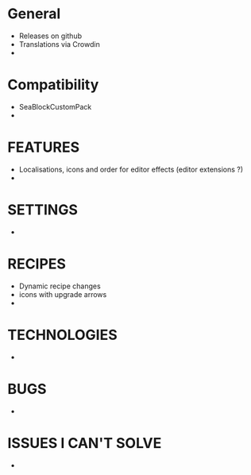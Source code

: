 # General
* Releases on github
* Translations via Crowdin
*

# Compatibility
* SeaBlockCustomPack
*


# FEATURES
* Localisations, icons and order for editor effects (editor extensions ?)
*


# SETTINGS
*


# RECIPES
* Dynamic recipe changes
* icons with upgrade arrows
*


# TECHNOLOGIES
*


# BUGS
*


# ISSUES I CAN'T SOLVE
*
